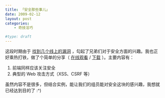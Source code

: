 ```yaml
---
title: 「安全那些事儿」
date: 2009-02-12
layout: post
categories:
    - 奇技淫巧

#type: draft
---
```


这段时期由于 [找到几个线上的漏洞]({{site.urls}}/posts/2821/) ，勾起了兄弟们对于安全方面的兴趣。我也正好乘热打铁，做了个简单的分享（ [在线观看](http://www.slideshare.net/feelinglucky/ss-1016037)  /  [下载](http://is.gd/j9Lg) ）。主要内容有：

1. 前端同样应该关注安全
2. 典型的 Web 攻击方式（XSS、CSRF 等）

虽然内容不是很多，但结合实例，能让我们的组员能对安全这块的感兴趣，我想就已经达到目的了 :^)

